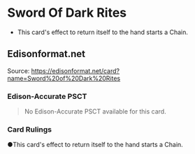# Sword Of Dark Rites

*   This card's effect to return itself to the hand starts a Chain.

## Edisonformat.net

Source: https://edisonformat.net/card?name=Sword%20of%20Dark%20Rites

### Edison-Accurate PSCT

> No Edison-Accurate PSCT available for this card.

### Card Rulings

●This card's effect to return itself to the hand starts a Chain.
            